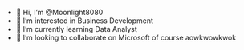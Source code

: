 - 👋 Hi, I’m @Moonlight8080
- 👀 I’m interested in Business Development
- 🌱 I’m currently learning Data Analyst
- 💞️ I’m looking to collaborate on Microsoft of course aowkwowkwok

<!---
Moonlight8080/Moonlight8080 is a ✨ special ✨ repository because its `README.md` (this file) appears on your GitHub profile.
You can click the Preview link to take a look at your changes.
--->
